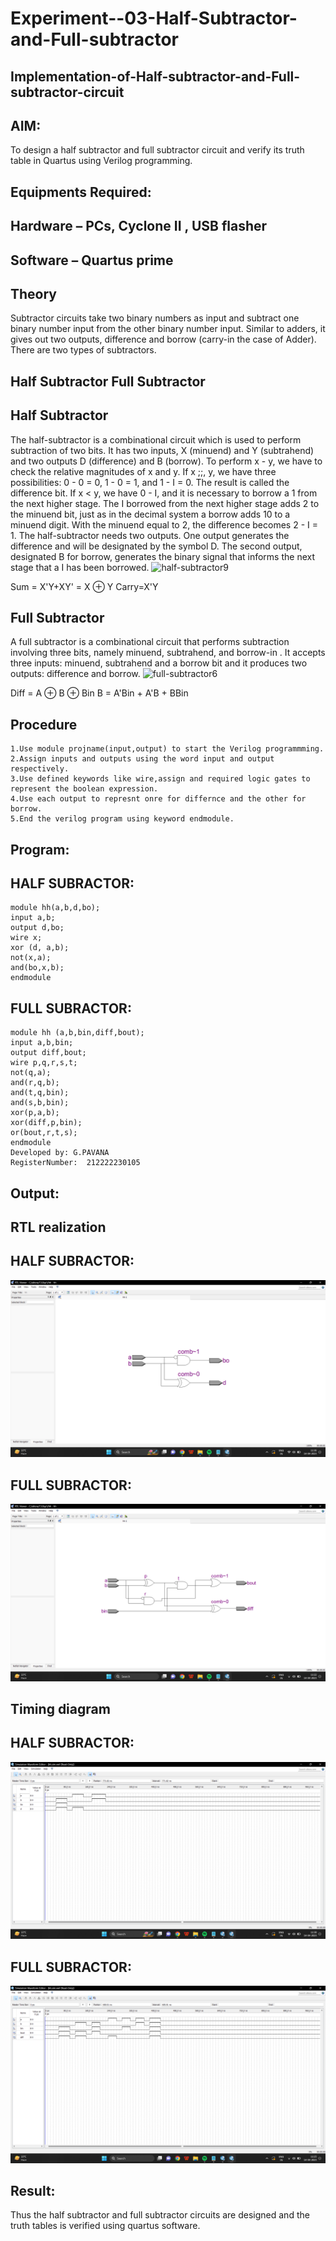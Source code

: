# Experiment--03-Half-Subtractor-and-Full-subtractor
## Implementation-of-Half-subtractor-and-Full-subtractor-circuit
## AIM:
To design a half subtractor and full subtractor circuit and verify its truth table in Quartus using Verilog programming.

## Equipments Required:
## Hardware – PCs, Cyclone II , USB flasher
## Software – Quartus prime
## Theory
Subtractor circuits take two binary numbers as input and subtract one binary number input from the other binary number input. Similar to adders, it gives out two outputs, difference and borrow (carry-in the case of Adder). There are two types of subtractors.

## Half Subtractor Full Subtractor
## Half Subtractor
The half-subtractor is a combinational circuit which is used to perform subtraction of two bits. It has two inputs, X (minuend) and Y (subtrahend) and two outputs D (difference) and B (borrow). To perform x - y, we have to check the relative magnitudes of x and y. If x ;;, y, we have three possibilities: 0 - 0 = 0, 1 - 0 = 1, and 1 - I = 0. The result is called the difference bit. If x < y, we have 0 - I, and it is necessary to borrow a 1 from the next higher stage. The I borrowed from the next higher stage adds 2 to the minuend bit, just as in the decimal system a borrow adds 10 to a minuend digit. With the minuend equal to 2, the difference becomes 2 - I = 1. The half-subtractor needs two outputs. One output generates the difference and will be designated by the symbol D. The second output, designated B for borrow, generates the binary signal that informs the next stage that a I has been borrowed.
![half-subtractor9](https://user-images.githubusercontent.com/36288975/166112538-58c3bc7c-ee5d-4e6a-ac8d-8e8328efe27a.png)


Sum = X'Y+XY' = X ⊕ Y
Carry=X'Y

## Full Subtractor
A full subtractor is a combinational circuit that performs subtraction involving three bits, namely minuend, subtrahend, and borrow-in . It accepts three inputs: minuend, subtrahend and a borrow bit and it produces two outputs: difference and borrow. 
![full-subtractor6](https://user-images.githubusercontent.com/36288975/166112541-24c68359-3de8-4674-ae22-8272ffc385ed.png)


Diff = A ⊕ B ⊕ Bin B = A'Bin + A'B + BBin

## Procedure
```
1.Use module projname(input,output) to start the Verilog programmming.
2.Assign inputs and outputs using the word input and output respectively. 
3.Use defined keywords like wire,assign and required logic gates to represent the boolean expression. 
4.Use each output to represnt onre for differnce and the other for borrow. 
5.End the verilog program using keyword endmodule.
```

## Program:
## HALF SUBRACTOR:
```
module hh(a,b,d,bo);
input a,b;
output d,bo;
wire x;
xor (d, a,b);
not(x,a);
and(bo,x,b);
endmodule
```

## FULL SUBRACTOR:
```
module hh (a,b,bin,diff,bout);
input a,b,bin;
output diff,bout;
wire p,q,r,s,t;
not(q,a);
and(r,q,b);
and(t,q,bin);
and(s,b,bin);
xor(p,a,b);
xor(diff,p,bin);
or(bout,r,t,s);
endmodule
Developed by: G.PAVANA
RegisterNumber:  212222230105
```

## Output:
##  RTL realization
## HALF SUBRACTOR:
![Implementation-of-Half-subtractor-and-Full-subtractor-circuit](hs.png)
## FULL SUBRACTOR:
![Implementation-of-Half-subtractor-and-Full-subtractor-circuit](fs.png)

## Timing diagram 
## HALF SUBRACTOR:
![Implementation-of-Half-subtractor-and-Full-subtractor-circuit](hs1.png)
## FULL SUBRACTOR:
![Implementation-of-Half-subtractor-and-Full-subtractor-circuit](fs1.png)

## Result:
Thus the half subtractor and full subtractor circuits are designed and the truth tables is verified using quartus software.
